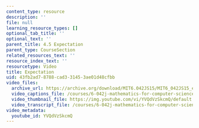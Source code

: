 ```yaml
---
content_type: resource
description: ''
file: null
learning_resource_types: []
optional_tab_title: ''
optional_text: ''
parent_title: 4.5 Expectation
parent_type: CourseSection
related_resources_text: ''
resource_index_text: ''
resourcetype: Video
title: Expectation
uid: 43fb2ad7-8788-cad3-3145-3ae01d48cfbb
video_files:
  archive_url: https://archive.org/download/MIT6.042JS15/MIT6_042JS15_expectintro_video_ipod.mp4
  video_captions_file: /courses/6-042j-mathematics-for-computer-science-spring-2015/3db1de97f7d85280b59c580bc65963a4_YVQdVzSkcmQ.vtt
  video_thumbnail_file: https://img.youtube.com/vi/YVQdVzSkcmQ/default.jpg
  video_transcript_file: /courses/6-042j-mathematics-for-computer-science-spring-2015/1cac348f603760586caf62a85e5a72c2_YVQdVzSkcmQ.pdf
video_metadata:
  youtube_id: YVQdVzSkcmQ
---
```

